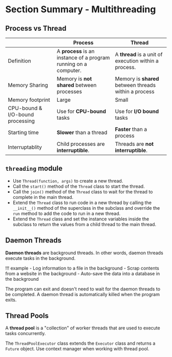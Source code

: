 # Section Summary - Multithreading

## Process vs Thread

|                                  | Process                                                            | Thread                                                |
|----------------------------------|--------------------------------------------------------------------|-------------------------------------------------------|
| Definition                       | A **process** is an instance of a program running on a computer.   | A **thread** is a unit of execution within a process. |
| Memory Sharing                   | Memory is **not shared** between processes                         | Memory is **shared** between threads within a process |
| Memory footprint                 | Large                                                              | Small                                                 |
| CPU-bound & I/O-bound processing | Use for **CPU-bound** tasks                                        | Use for **I/O bound** tasks                           |
| Starting time                    | **Slower** than a thread                                           | **Faster** than a process                             |
| Interruptablity                  | Child processes are **interruptible**.                             | Threads are **not interruptible**.                    |

## `threading` module

- Use `Thread(function, args)` to create a new thread.
- Call the `start()` method of the `Thread` class to start the thread.
- Call the `join()` method of the `Thread` class to wait for the thread to complete in the main thread.
- Extend the `Thread` class to run code in a new thread by calling the `__init__()` method of the superclass in the subclass and override the `run` method to add the code to run in a new thread.
- Extend the `Thread` class and set the instance variables inside the subclass to return the values from a child thread to the main thread.

## Daemon Threads

**Daemon threads** are background threads. In other words, daemon threads execute tasks in the background.

!!! example
    - Log information to a file in the background
    - Scrap contents from a website in the background
    - Auto-save the data into a database in the background

The program can exit and doesn't need to wait for the daemon threads to be completed. A daemon thread is automatically killed when the program exits.

## Thread Pools

A **thread pool** is a "collection" of worker threads that are used to execute tasks concurrently.

The `ThreadPoolExecutor` class extends the `Executor` class and returns a `Future` object. Use context manager when working with thread pool.